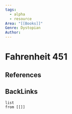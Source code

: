 ```yaml
---
tags:
  - alpha
  - resource
Area: "[[Books]]"
Genre: Dystopian
Author:
---
```

# Fahrenheit 451



## References



## BackLinks

```dataview
list
from [[]]
```

